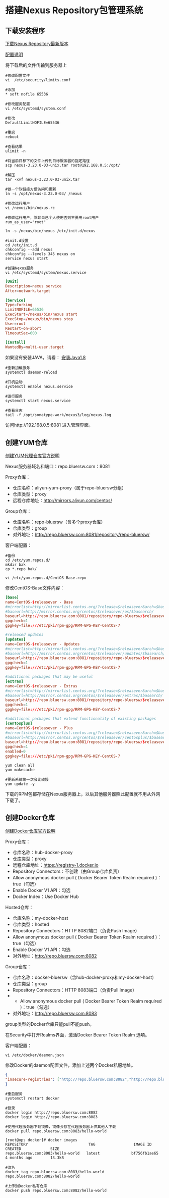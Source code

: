 # 搭建Nexus Repository包管理系统

## 下载安装程序

[下载Nexus Repository最新版本](https://www.sonatype.com/download-oss-sonatype)

[配置说明](https://help.sonatype.com/repomanager3)

将下载后的文件传输到服务器上

```shell
#修改配置文件
vi  /etc/security/limits.conf

#添加
* soft nofile 65536

#修改服务配置
vi /etc/systemd/system.conf

#修改
DefaultLimitNOFILE=65536

#重启
reboot

#查看结果
ulimit -n

#将当前目标下的文件上传到目标服务器的指定路径
scp nexus-3.23.0-03-unix.tar root@192.168.0.5:/opt/

#解压
tar -xvf nexus-3.23.0-03-unix.tar

#做一个软链接方便访问和更新
ln -s /opt/nexus-3.23.0-03/ /nexus

#修改运行用户
vi /nexus/bin/nexus.rc

#修改运行用户，除非自己个人使用否则不要用root用户
run_as_user="root"

ln -s /nexus/bin/nexus /etc/init.d/nexus

#init.d设置
cd /etc/init.d
chkconfig --add nexus
chkconfig --levels 345 nexus on
service nexus start

#创建Nexus服务
vi /etc/systemd/system/nexus.service
```

```conf
[Unit]
Description=nexus service
After=network.target
  
[Service]
Type=forking
LimitNOFILE=65536
ExecStart=/nexus/bin/nexus start
ExecStop=/nexus/bin/nexus stop
User=root
Restart=on-abort
TimeoutSec=600
  
[Install]
WantedBy=multi-user.target
```

如果没有安装JAVA，请看：
[安装Java1.8](Install-Java-18.md)

```shell
#重新加载服务
systemctl daemon-reload

#开机启动
systemctl enable nexus.service

#运行服务
systemctl start nexus.service

#查看日志
tail -f /opt/sonatype-work/nexus3/log/nexus.log
```

访问http://192.168.0.5:8081 进入管理界面。

## 创建YUM仓库

[创建YUM代理仓库官方说明](https://help.sonatype.com/repomanager3/formats/yum-repositories)

Nexus服务器域名和端口：repo.bluersw.com：8081

Proxy仓库：

- 仓库名称：aliyun-yum-proxy（属于repo-bluersw分组）
- 仓库类型：proxy
- 远程仓库地址：http://mirrors.aliyun.com/centos/

Group仓库：

- 仓库名称：repo-bluersw（含多个proxy仓库）
- 仓库类型：group
- 对外地址：http://repo.bluersw.com:8081/repository/repo-bluersw/

客户端配置：

```shell
#备份
cd /etc/yum.repos.d/
mkdir bak
cp *.repo bak/

vi /etc/yum.repos.d/CentOS-Base.repo
```

修改CentOS-Base文件内容：

```conf
[base]
name=CentOS-$releasever - Base
#mirrorlist=http://mirrorlist.centos.org/?release=$releasever&arch=$basearch&repo=os&infra=$infra
#baseurl=http://mirror.centos.org/centos/$releasever/os/$basearch/
baseurl=http://repo.bluersw.com:8081/repository/repo-bluersw/$releasever/os/$basearch/
gpgcheck=1
gpgkey=file:///etc/pki/rpm-gpg/RPM-GPG-KEY-CentOS-7

#released updates
[updates]
name=CentOS-$releasever - Updates
#mirrorlist=http://mirrorlist.centos.org/?release=$releasever&arch=$basearch&repo=updates&infra=$infra
#baseurl=http://mirror.centos.org/centos/$releasever/updates/$basearch/
baseurl=http://repo.bluersw.com:8081/repository/repo-bluersw/$releasever/updates/$basearch/
gpgcheck=1
gpgkey=file:///etc/pki/rpm-gpg/RPM-GPG-KEY-CentOS-7

#additional packages that may be useful
[extras]
name=CentOS-$releasever - Extras
#mirrorlist=http://mirrorlist.centos.org/?release=$releasever&arch=$basearch&repo=extras&infra=$infra
#baseurl=http://mirror.centos.org/centos/$releasever/extras/$basearch/
baseurl=http://repo.bluersw.com:8081/repository/repo-bluersw/$releasever/extras/$basearch/
gpgcheck=1
gpgkey=file:///etc/pki/rpm-gpg/RPM-GPG-KEY-CentOS-7

#additional packages that extend functionality of existing packages
[centosplus]
name=CentOS-$releasever - Plus
#mirrorlist=http://mirrorlist.centos.org/?release=$releasever&arch=$basearch&repo=centosplus&infra=$infra
#baseurl=http://mirror.centos.org/centos/$releasever/centosplus/$basearch/
baseurl=http://repo.bluersw.com:8081/repository/repo-bluersw/$releasever/centosplus/$basearch/
gpgcheck=1
enabled=0
gpgkey=file:///etc/pki/rpm-gpg/RPM-GPG-KEY-CentOS-7
```

```shell
yum clean all
yum makecache

#更新系统第一次会比较慢
yum update -y
```

下载的RPM包都存储在Nexus服务器上，以后其他服务器照此配置就不用从外网下载了。

## 创建Docker仓库

[创建Docker仓库官方说明](https://help.sonatype.com/repomanager3/formats/docker-registry)

Proxy仓库：

- 仓库名称：hub-docker-proxy
- 仓库类型：proxy
- 远程仓库地址：https://registry-1.docker.io
- Repository Connectors：不创建（由Group仓库负责）
- Allow anonymous docker pull ( Docker Bearer Token Realm required )：true（勾选）
- Enable Docker V1 API：勾选
- Docker Index：Use Docker Hub

Hosted仓库：

- 仓库名称：my-docker-host
- 仓库类型：hosted
- Repository Connectors：HTTP 8082端口（负责Push Image）
- Allow anonymous docker pull ( Docker Bearer Token Realm required )：true（勾选）
- Enable Docker V1 API：勾选
- 对外地址：http://repo.bluersw.com:8082

Group仓库：

- 仓库名称：docker-bluersw（含hub-docker-proxy和my-docker-host）
- 仓库类型：group
- Repository Connectors：HTTP 8083端口（负责Pull Image）
- - Allow anonymous docker pull ( Docker Bearer Token Realm required )：true（勾选）
- 对外地址：http://repo.bluersw.com:8083

group类型的Docker仓库只能pull不能push。

在Security中打开Realms界面，激活Docker Bearer Token Realm 选项。

客户端配置：

```shell
vi /etc/docker/daemon.json
```

修改Docker的daemon配置文件，添加上述两个Docker私服地址。

```json
{
"insecure-registries": ["http://repo.bluersw.com:8082","http://repo.bluersw.com:8083"]
}
```

```shell
#重启服务
systemctl restart docker

#登录
docker login http://repo.bluersw.com:8082
docker login http://repo.bluersw.com:8083

#使用代理服务器下载镜像，镜像会存在代理服务器上供其他人下载
docker pull repo.bluersw.com:8083/hello-world

[root@ops docker]# docker images
REPOSITORY                           TAG                 IMAGE ID            CREATED             SIZE
repo.bluersw.com:8083/hello-world   latest              bf756fb1ae65        4 months ago        13.3kB

#改名
docker tag repo.bluersw.com:8083/hello-world repo.bluersw.com:8082/hello-world

#上传到Docker私有仓库
docker push repo.bluersw.com:8082/hello-world
```
